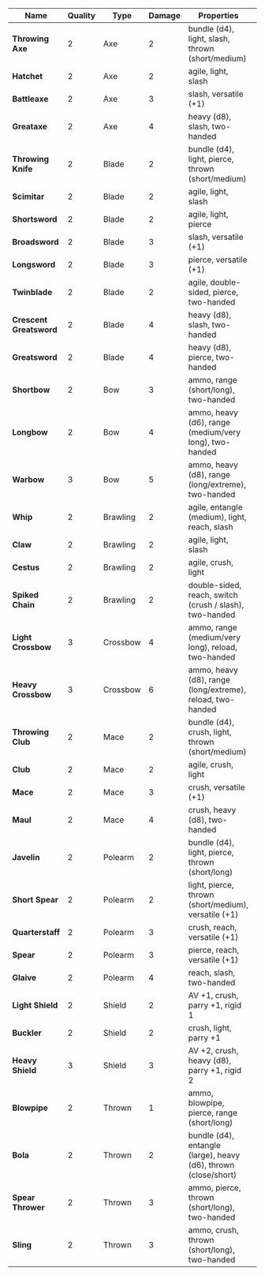 Name | Quality | Type | Damage | Properties | Load | Cost
--- | --- | --- | --- | --- | --- | ---
**Throwing Axe** | 2 | Axe | 2 | bundle (d4), light, slash, thrown (short/medium) | 1 | 25
**Hatchet** | 2 | Axe | 2 | agile, light, slash | 1 | 50
**Battleaxe** | 2 | Axe | 3 | slash, versatile (+1) | 1 | 100
**Greataxe** | 2 | Axe | 4 | heavy (d8), slash, two-handed | 2 | 150
**Throwing Knife** | 2 | Blade | 2 | bundle (d4), light, pierce, thrown (short/medium) | 1 | 25
**Scimitar** | 2 | Blade | 2 | agile, light, slash | 1 | 50
**Shortsword** | 2 | Blade | 2 | agile, light, pierce | 1 | 50
**Broadsword** | 2 | Blade | 3 | slash, versatile (+1) | 1 | 100
**Longsword** | 2 | Blade | 3 | pierce, versatile (+1) | 1 | 100
**Twinblade** | 2 | Blade | 2 | agile, double-sided, pierce, two-handed | 2 | 150
**Crescent Greatsword** | 2 | Blade | 4 | heavy (d8), slash, two-handed | 2 | 150
**Greatsword** | 2 | Blade | 4 | heavy (d8), pierce, two-handed | 2 | 150
**Shortbow** | 2 | Bow | 3 | ammo, range (short/long), two-handed | 1 | 75
**Longbow** | 2 | Bow | 4 | ammo, heavy (d6), range (medium/very long), two-handed | 2 | 150
**Warbow** | 3 | Bow | 5 | ammo, heavy (d8), range (long/extreme), two-handed | 2 | 500
**Whip** | 2 | Brawling | 2 | agile, entangle (medium), light, reach, slash | 1 | 50
**Claw** | 2 | Brawling | 2 | agile, light, slash | 1 | 50
**Cestus** | 2 | Brawling | 2 | agile, crush, light | 1 | 50
**Spiked Chain** | 2 | Brawling | 2 | double-sided, reach, switch (crush / slash), two-handed | 2 | 150
**Light Crossbow** | 3 | Crossbow | 4 | ammo, range (medium/very long), reload, two-handed | 2 | 250
**Heavy Crossbow** | 3 | Crossbow | 6 | ammo, heavy (d8), range (long/extreme), reload, two-handed | 3 | 750
**Throwing Club** | 2 | Mace | 2 | bundle (d4), crush, light, thrown (short/medium) | 1 | 25
**Club** | 2 | Mace | 2 | agile, crush, light | 1 | 50
**Mace** | 2 | Mace | 3 | crush, versatile (+1) | 1 | 100
**Maul** | 2 | Mace | 4 | crush, heavy (d8), two-handed | 2 | 150
**Javelin** | 2 | Polearm | 2 | bundle (d4), light, pierce, thrown (short/long) | 1 | 50
**Short Spear** | 2 | Polearm | 2 | light, pierce, thrown (short/medium), versatile (+1) | 1 | 75
**Quarterstaff** | 2 | Polearm | 3 | crush, reach, versatile (+1) | 1 | 100
**Spear** | 2 | Polearm | 3 | pierce, reach, versatile (+1) | 1 | 100
**Glaive** | 2 | Polearm | 4 | reach, slash, two-handed | 2 | 150
**Light Shield** | 2 | Shield | 2 | AV +1, crush, parry +1, rigid 1 | 1 | 150
**Buckler** | 2 | Shield | 2 | crush, light, parry +1 | 1 | 150
**Heavy Shield** | 3 | Shield | 3 | AV +2, crush, heavy (d8), parry +1, rigid 2 | 2 | 500
**Blowpipe** | 2 | Thrown | 1 | ammo, blowpipe, pierce, range (short/long) | 1 | 25
**Bola** | 2 | Thrown | 2 | bundle (d4), entangle (large), heavy (d6), thrown (close/short) | 1 | 25
**Spear Thrower** | 2 | Thrown | 3 | ammo, pierce, thrown (short/long), two-handed | 1 | 50
**Sling** | 2 | Thrown | 3 | ammo, crush, thrown (short/long), two-handed | 1 | 50
